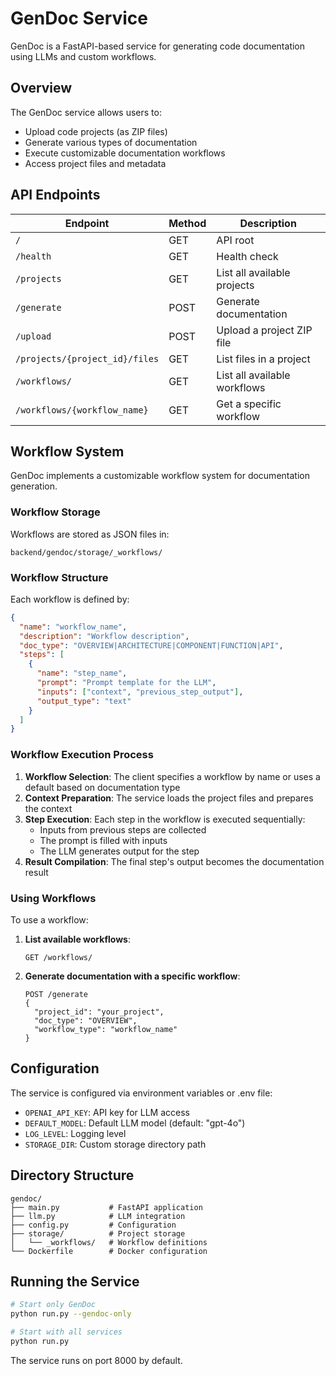 # GenDoc Service

GenDoc is a FastAPI-based service for generating code documentation using LLMs and custom workflows.

## Overview

The GenDoc service allows users to:
- Upload code projects (as ZIP files)
- Generate various types of documentation
- Execute customizable documentation workflows
- Access project files and metadata

## API Endpoints

| Endpoint | Method | Description |
|----------|--------|-------------|
| `/` | GET | API root |
| `/health` | GET | Health check |
| `/projects` | GET | List all available projects |
| `/generate` | POST | Generate documentation |
| `/upload` | POST | Upload a project ZIP file |
| `/projects/{project_id}/files` | GET | List files in a project |
| `/workflows/` | GET | List all available workflows |
| `/workflows/{workflow_name}` | GET | Get a specific workflow |

## Workflow System

GenDoc implements a customizable workflow system for documentation generation.

### Workflow Storage

Workflows are stored as JSON files in:
```
backend/gendoc/storage/_workflows/
```

### Workflow Structure

Each workflow is defined by:

```json
{
  "name": "workflow_name",
  "description": "Workflow description",
  "doc_type": "OVERVIEW|ARCHITECTURE|COMPONENT|FUNCTION|API",
  "steps": [
    {
      "name": "step_name",
      "prompt": "Prompt template for the LLM",
      "inputs": ["context", "previous_step_output"],
      "output_type": "text"
    }
  ]
}
```

### Workflow Execution Process

1. **Workflow Selection**: The client specifies a workflow by name or uses a default based on documentation type
2. **Context Preparation**: The service loads the project files and prepares the context
3. **Step Execution**: Each step in the workflow is executed sequentially:
   - Inputs from previous steps are collected
   - The prompt is filled with inputs
   - The LLM generates output for the step
4. **Result Compilation**: The final step's output becomes the documentation result

### Using Workflows

To use a workflow:

1. **List available workflows**:
   ```
   GET /workflows/
   ```

2. **Generate documentation with a specific workflow**:
   ```
   POST /generate
   {
     "project_id": "your_project",
     "doc_type": "OVERVIEW",
     "workflow_type": "workflow_name"
   }
   ```

## Configuration

The service is configured via environment variables or .env file:

- `OPENAI_API_KEY`: API key for LLM access
- `DEFAULT_MODEL`: Default LLM model (default: "gpt-4o")
- `LOG_LEVEL`: Logging level
- `STORAGE_DIR`: Custom storage directory path

## Directory Structure

```
gendoc/
├── main.py           # FastAPI application
├── llm.py            # LLM integration
├── config.py         # Configuration
├── storage/          # Project storage
│   └── _workflows/   # Workflow definitions
└── Dockerfile        # Docker configuration
```

## Running the Service

```bash
# Start only GenDoc
python run.py --gendoc-only

# Start with all services
python run.py
```

The service runs on port 8000 by default. 
